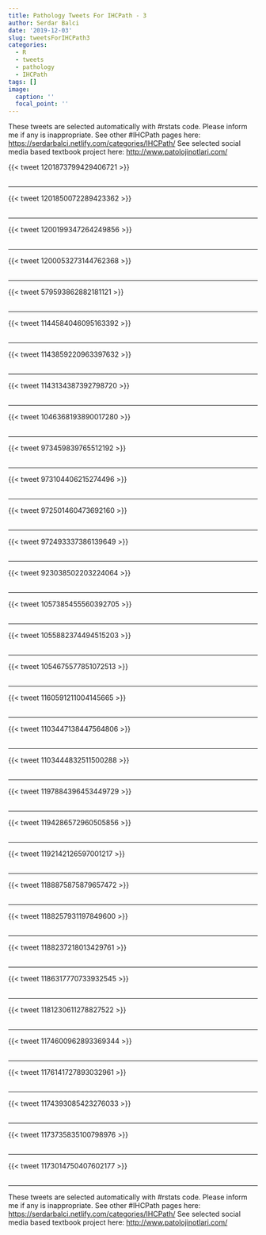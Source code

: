 ```yaml
---
title: Pathology Tweets For IHCPath - 3
author: Serdar Balci
date: '2019-12-03'
slug: tweetsForIHCPath3
categories:
  - R
  - tweets
  - pathology
  - IHCPath
tags: []
image:
  caption: ''
  focal_point: ''
---
```



These tweets are selected automatically with #rstats code. Please inform me if any is inappropriate.
See other #IHCPath pages here: https://serdarbalci.netlify.com/categories/IHCPath/ 
See selected social media based textbook project here: http://www.patolojinotlari.com/

{{< tweet 1201873799429406721 >}}
<br>
<br>
<hr>
{{< tweet 1201850072289423362 >}}
<br>
<br>
<hr>
{{< tweet 1200199347264249856 >}}
<br>
<br>
<hr>
{{< tweet 1200053273144762368 >}}
<br>
<br>
<hr>
{{< tweet 579593862882181121 >}}
<br>
<br>
<hr>
{{< tweet 1144584046095163392 >}}
<br>
<br>
<hr>
{{< tweet 1143859220963397632 >}}
<br>
<br>
<hr>
{{< tweet 1143134387392798720 >}}
<br>
<br>
<hr>
{{< tweet 1046368193890017280 >}}
<br>
<br>
<hr>
{{< tweet 973459839765512192 >}}
<br>
<br>
<hr>
{{< tweet 973104406215274496 >}}
<br>
<br>
<hr>
{{< tweet 972501460473692160 >}}
<br>
<br>
<hr>
{{< tweet 972493337386139649 >}}
<br>
<br>
<hr>
{{< tweet 923038502203224064 >}}
<br>
<br>
<hr>
{{< tweet 1057385455560392705 >}}
<br>
<br>
<hr>
{{< tweet 1055882374494515203 >}}
<br>
<br>
<hr>
{{< tweet 1054675577851072513 >}}
<br>
<br>
<hr>
{{< tweet 1160591211004145665 >}}
<br>
<br>
<hr>
{{< tweet 1103447138447564806 >}}
<br>
<br>
<hr>
{{< tweet 1103444832511500288 >}}
<br>
<br>
<hr>
{{< tweet 1197884396453449729 >}}
<br>
<br>
<hr>
{{< tweet 1194286572960505856 >}}
<br>
<br>
<hr>
{{< tweet 1192142126597001217 >}}
<br>
<br>
<hr>
{{< tweet 1188875875879657472 >}}
<br>
<br>
<hr>
{{< tweet 1188257931197849600 >}}
<br>
<br>
<hr>
{{< tweet 1188237218013429761 >}}
<br>
<br>
<hr>
{{< tweet 1186317770733932545 >}}
<br>
<br>
<hr>
{{< tweet 1181230611278827522 >}}
<br>
<br>
<hr>
{{< tweet 1174600962893369344 >}}
<br>
<br>
<hr>
{{< tweet 1176141727893032961 >}}
<br>
<br>
<hr>
{{< tweet 1174393085423276033 >}}
<br>
<br>
<hr>
{{< tweet 1173735835100798976 >}}
<br>
<br>
<hr>
{{< tweet 1173014750407602177 >}}
<br>
<br>
<hr>


These tweets are selected automatically with #rstats code. Please inform me if any is inappropriate.
See other #IHCPath pages here: https://serdarbalci.netlify.com/categories/IHCPath/ 
See selected social media based textbook project here: http://www.patolojinotlari.com/
